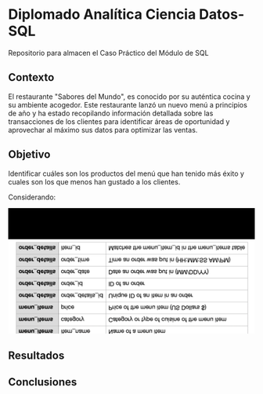 # Diplomado Analítica Ciencia Datos-SQL
Repositorio para almacen el Caso Práctico del Módulo de SQL

## Contexto
El restaurante "Sabores del Mundo", es conocido por su auténtica cocina y su ambiente acogedor.
Este restaurante lanzó un nuevo menú a principios de año y ha estado recopilando información detallada sobre las transacciones de los clientes para identificar áreas de oportunidad y aprovechar al máximo sus datos para optimizar las ventas.

## Objetivo
Identificar cuáles son los productos del menú que han tenido más éxito y cuales son los que
menos han gustado a los clientes.

Considerando:

![Explicación de los campos de la base de datos](image.png)

## Resultados

## Conclusiones


